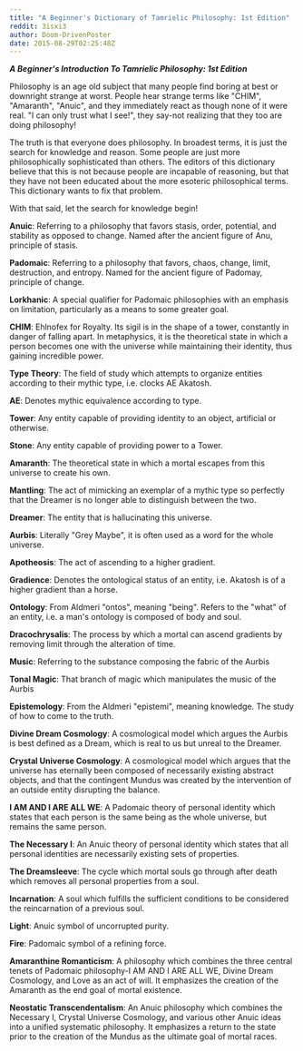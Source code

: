 ```yaml
---
title: "A Beginner's Dictionary of Tamrielic Philosophy: 1st Edition"
reddit: 3isxi3
author: Doom-DrivenPoster
date: 2015-08-29T02:25:48Z
---
```


***A Beginner's Introduction To Tamrielic Philosophy: 1st Edition***

Philosophy is an age old subject that many people find boring at best or downright strange at worst. People hear strange terms like "CHIM", "Amaranth", "Anuic", and they immediately react as though none of it were real. "I can only trust what I see!", they say-not realizing that they too are doing philosophy!

The truth is that everyone does philosophy. In broadest terms, it is just the search for knowledge and reason. Some people are just more philosophically sophisticated than others. The editors of this dictionary believe that this is not because people are incapable of reasoning, but that they have not been educated about the more esoteric philosophical terms. This dictionary wants to fix that problem.

With that said, let the search for knowledge begin!

**Anuic**: Referring to a philosophy that favors stasis, order, potential, and stability as opposed to change. Named after the ancient figure of Anu, principle of stasis.

**Padomaic**: Referring to a philosophy that favors, chaos, change, limit, destruction, and entropy. Named for the ancient figure of Padomay, principle of change.

**Lorkhanic**: A special qualifier for Padomaic philosophies with an emphasis on limitation, particularly as a means to some greater goal. 

**CHIM**: Ehlnofex for Royalty. Its sigil is in the shape of a tower, constantly in danger of falling apart. In metaphysics, it is the theoretical state in which a person becomes one with the universe while maintaining their identity, thus gaining incredible power.

**Type Theory**: The field of study which attempts to organize entities according to their mythic type, i.e. clocks AE Akatosh. 

**AE**: Denotes mythic equivalence according to type. 

**Tower**: Any entity capable of providing identity to an object, artificial or otherwise. 

**Stone**: Any entity capable of providing power to a Tower.

**Amaranth**: The theoretical state in which a mortal escapes from this universe to create his own.

**Mantling**: The act of mimicking an exemplar of a mythic type so perfectly that the Dreamer is no longer able to distinguish between the two. 

**Dreamer**: The entity that is hallucinating this universe.

**Aurbis**: Literally "Grey Maybe", it is often used as a word for the whole universe.

**Apotheosis**: The act of ascending to a higher gradient.

**Gradience**: Denotes the ontological status of an entity, i.e. Akatosh is of a higher gradient than a horse.

**Ontology**: From Aldmeri "ontos", meaning "being". Refers to the "what" of an entity, i.e. a man's ontology is composed of body and soul. 

**Dracochrysalis**: The process by which a mortal can ascend gradients by removing limit through the alteration of time.

**Music**: Referring to the substance composing the fabric of the Aurbis

**Tonal Magic**: That branch of magic which manipulates the music of the Aurbis

**Epistemology**: From the Aldmeri "epistemi", meaning knowledge. The study of how to come to the truth.

**Divine Dream Cosmology**: A cosmological model which argues the Aurbis is best defined as a Dream, which is real to us but unreal to the Dreamer.

**Crystal Universe Cosmology**: A cosmological model which argues that the universe has eternally been composed of necessarily existing abstract objects, and that the contingent Mundus was created by the intervention of an outside entity disrupting the balance.

**I AM AND I ARE ALL WE**: A Padomaic theory of personal identity which states that each person is the same being as the whole universe, but remains the same person. 

**The Necessary I**: An Anuic theory of personal identity which states that all personal identities are necessarily existing sets of properties.

**The Dreamsleeve**: The cycle which mortal souls go through after death which removes all personal properties from a soul. 

**Incarnation**: A soul which fulfills the sufficient conditions to be considered the reincarnation of a previous soul.

**Light**: Anuic symbol of uncorrupted purity.

**Fire**: Padomaic symbol of a refining force.

**Amaranthine Romanticism**: A philosophy which combines the three central tenets of Padomaic philosophy-I AM AND I ARE ALL WE, Divine Dream Cosmology, and Love as an act of will. It emphasizes the creation of the Amaranth as the end goal of mortal existence.

**Neostatic Transcendentalism**: An Anuic philosophy which combines the Necessary I, Crystal Universe Cosmology, and various other Anuic ideas into a unified systematic philosophy. It emphasizes a return to the state prior to the creation of the Mundus as the ultimate goal of mortal races. 
